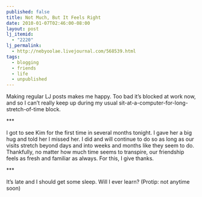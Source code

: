 ```yaml
---
published: false
title: Not Much, But It Feels Right
date: 2010-01-07T02:46:00-08:00
layout: post
lj_itemid:
  - "2220"
lj_permalink:
  - http://nebyoolae.livejournal.com/568539.html
tags:
  - blogging
  - friends
  - life
  - unpublished
---
```

Making regular LJ posts makes me happy. Too bad it&#8217;s blocked at work now, and so I can&#8217;t really keep up during my usual sit-at-a-computer-for-long-stretch-of-time block.

<!--more-->

\***

I got to see Kim for the first time in several months tonight. I gave her a big hug and told her I missed her. I did and will continue to do so as long as our visits stretch beyond days and into weeks and months like they seem to do. Thankfully, no matter how much time seems to transpire, our friendship feels as fresh and familiar as always. For this, I give thanks.

\***

It&#8217;s late and I should get some sleep. Will I ever learn? (Protip: not anytime soon)
